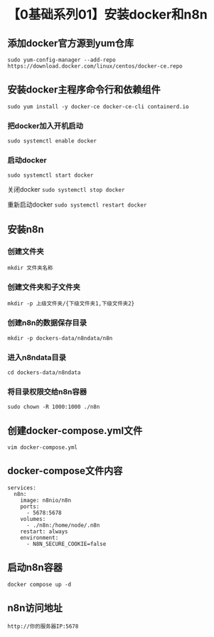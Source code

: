 # 【0基础系列01】安装docker和n8n


## 添加docker官方源到yum仓库

```
sudo yum-config-manager --add-repo https://download.docker.com/linux/centos/docker-ce.repo
```
## 安装docker主程序命令行和依赖组件

```
sudo yum install -y docker-ce docker-ce-cli containerd.io
```

### 把docker加入开机启动

```
sudo systemctl enable docker
```

### 启动docker

```
sudo systemctl start docker
```

关闭docker `sudo systemctl stop docker`

重新启动docker `sudo systemctl restart docker`


## 安装n8n

### 创建文件夹
```
mkdir 文件夹名称
```
### 创建文件夹和子文件夹
```
mkdir -p 上级文件夹/{下级文件夹1,下级文件夹2}
```

### 创建n8n的数据保存目录

```
mkdir -p dockers-data/n8ndata/n8n
```

### 进入n8ndata目录
```
cd dockers-data/n8ndata
```

### 将目录权限交给n8n容器
```
sudo chown -R 1000:1000 ./n8n
```


## 创建docker-compose.yml文件

```
vim docker-compose.yml
```

## docker-compose文件内容
```
services:
  n8n:
    image: n8nio/n8n
    ports:
      - 5678:5678
    volumes:
      - ./n8n:/home/node/.n8n
    restart: always
    environment:
      - N8N_SECURE_COOKIE=false

```

## 启动n8n容器
```
docker compose up -d
```

## n8n访问地址
```
http://你的服务器IP:5678
```